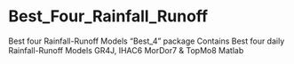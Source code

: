 # Best_Four_Rainfall_Runoff
Best four Rainfall-Runoff Models “Best_4” package Contains Best four daily Rainfall-Runoff Models GR4J, IHAC6  MorDor7 &amp; TopMo8 Matlab
